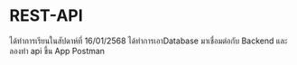 # REST-API
ได้ทำการเรียนในสัปดาห์ที่ 16/01/2568 ได้ทำการเอาDatabase มาเชื่อมต่อกับ Backend และลองทำ api ขึ้น App Postman
